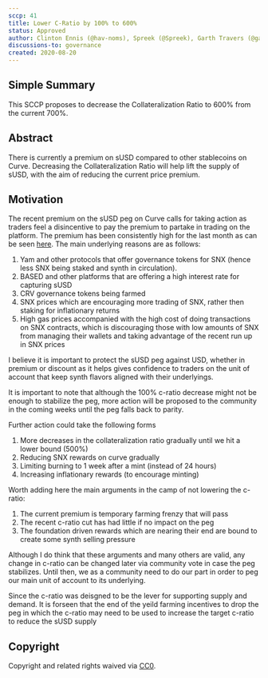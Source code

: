 ```yaml
---
sccp: 41
title: Lower C-Ratio by 100% to 600%
status: Approved
author: Clinton Ennis (@hav-noms), Spreek (@Spreek), Garth Travers (@garthtravers)
discussions-to: governance
created: 2020-08-20
---
```


## Simple Summary
<!--"If you can't explain it simply, you don't understand it well enough." Provide a simplified and layman-accessible explanation of the SCCP.-->
This SCCP proposes to decrease the Collateralization Ratio to 600% from the current 700%. 

## Abstract
<!--A short (~200 word) description of the variable change proposed.-->
There is currently a premium on sUSD compared to other stablecoins on Curve. Decreasing the Collateralization Ratio will help lift the supply of sUSD, with the aim of reducing the current price premium.

## Motivation
<!--The motivation is critical for SCCPs that want to update variables within Synthetix. It should clearly explain why the existing variable is not incentive aligned. SCCP submissions without sufficient motivation may be rejected outright.-->
The recent premium on the sUSD peg on Curve calls for taking action as traders feel a disincentive to pay the premium to partake in trading on the platform. 
The premium has been consistently high for the last month as can be seen [here](https://www.curve.fi/trade/susdv2/SUSD-USDC/1d). The main underlying reasons are as follows: 

1. Yam and other protocols that offer governance tokens for SNX (hence less SNX being staked and synth in circulation).
2. BASED and other platforms that are offering a high interest rate for capturing sUSD
3. CRV governance tokens being farmed
4. SNX prices which are encouraging more trading of SNX, rather then staking for inflationary returns
4. High gas prices accompanied with the high cost of doing transactions on SNX contracts, which is discouraging those with low amounts of SNX from managing their wallets and taking advantage of the recent run up in SNX prices

I believe it is important to protect the sUSD peg against USD, whether in premium or discount as it helps gives confidence to traders on the unit of account that keep  synth flavors aligned with their underlyings. 

It is important to note that although the 100% c-ratio decrease might not be enough to stabilize the peg, more action will be proposed to the community in the coming weeks until the peg falls back to parity. 

Further action could take the following forms

1. More decreases in the collateralization ratio gradually until we hit a lower bound (500%)
2. Reducing SNX rewards on curve gradually
3. Limiting burning to 1 week after a mint (instead of 24 hours)
4. Increasing inflationary rewards (to encourage minting)

Worth adding here the main arguments in the camp of not lowering the c-ratio:
1. The current premium is temporary farming frenzy that will pass
2. The recent c-ratio cut has had little if no impact on the peg
3. The foundation driven rewards which are nearing their end are bound to create some synth selling pressure

Although I do think that these arguments and many others are valid, any change in c-ratio can be changed later via community vote in case the peg stabilizes. Until then, we as a community need to do our part in order to peg our main unit of account to its underlying. 

Since the c-ratio was deisgned to be the lever for supporting supply and demand. It is forseen that the end of the yeild farming incentives to drop the peg in which the c-ratio may need to be used to increase the target c-ratio to reduce the sUSD supply

## Copyright
Copyright and related rights waived via [CC0](https://creativecommons.org/publicdomain/zero/1.0/).
